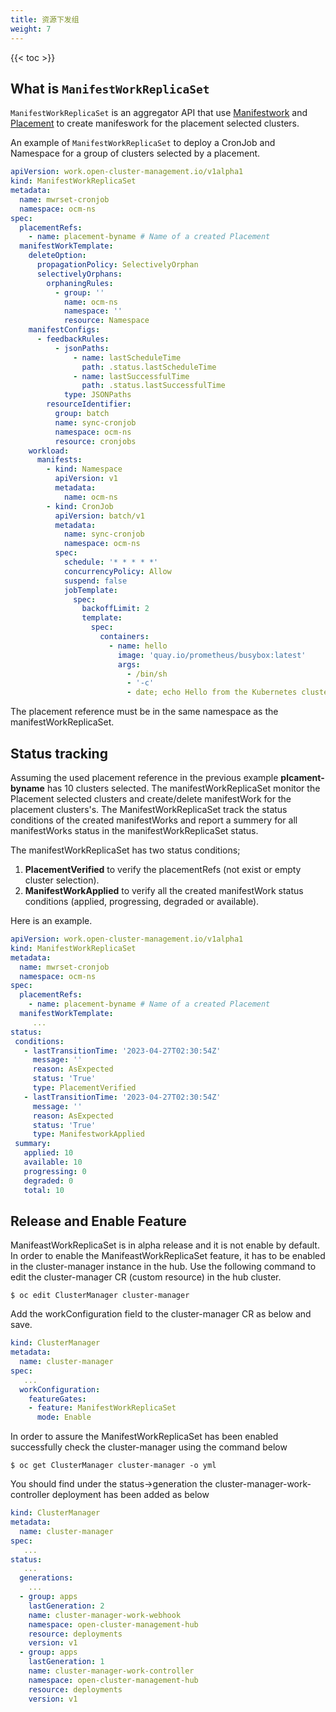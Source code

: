 ```yaml
---
title: 资源下发组
weight: 7
---
```


<!-- spellchecker-disable -->

{{< toc >}}

<!-- spellchecker-enable -->

## What is `ManifestWorkReplicaSet`

`ManifestWorkReplicaSet` is an aggregator API that use [Manifestwork](https://github.com/open-cluster-management-io/open-cluster-management-io.github.io/blob/main/content/en/concepts/manifestwork.md) and [Placement](https://github.com/open-cluster-management-io/open-cluster-management-io.github.io/blob/main/content/en/concepts/placement.md) to create manifeswork for the placement selected clusters. 

An example of `ManifestWorkReplicaSet` to deploy a CronJob and Namespace for a group of clusters selected by a placement.

```yaml
apiVersion: work.open-cluster-management.io/v1alpha1
kind: ManifestWorkReplicaSet
metadata:
  name: mwrset-cronjob
  namespace: ocm-ns
spec:
  placementRefs:
    - name: placement-byname # Name of a created Placement
  manifestWorkTemplate:
    deleteOption:
      propagationPolicy: SelectivelyOrphan
      selectivelyOrphans:
        orphaningRules:
          - group: ''
            name: ocm-ns
            namespace: ''
            resource: Namespace
    manifestConfigs:
      - feedbackRules:
          - jsonPaths:
              - name: lastScheduleTime
                path: .status.lastScheduleTime
              - name: lastSuccessfulTime
                path: .status.lastSuccessfulTime
            type: JSONPaths
        resourceIdentifier:
          group: batch
          name: sync-cronjob
          namespace: ocm-ns
          resource: cronjobs
    workload:
      manifests:
        - kind: Namespace
          apiVersion: v1
          metadata:
            name: ocm-ns
        - kind: CronJob
          apiVersion: batch/v1
          metadata:
            name: sync-cronjob
            namespace: ocm-ns
          spec:
            schedule: '* * * * *'
            concurrencyPolicy: Allow
            suspend: false
            jobTemplate:
              spec:
                backoffLimit: 2
                template:
                  spec:
                    containers:
                      - name: hello
                        image: 'quay.io/prometheus/busybox:latest'
                        args:
                          - /bin/sh
                          - '-c'
                          - date; echo Hello from the Kubernetes cluster
```
The placement reference must be in the same namespace as the manifestWorkReplicaSet. 

## Status tracking

Assuming the used placement reference in the previous example **plcament-byname** has 10 clusters selected. The manifestWorkReplicaSet monitor the Placement selected clusters and create/delete manifestWork for the placement clusters's. The ManifestWorkReplicaSet track the status conditions of the created manifestWorks and report a summery for all manifestWorks status in the manifestWorkReplicaSet status.

The manifestWorkReplicaSet has two status conditions; 
1. **PlacementVerified** to verify the placementRefs (not exist or empty cluster selection). 
1. **ManifestWorkApplied** to verify all the created manifestWork status conditions (applied, progressing, degraded or available).

Here is an example.

```yaml
apiVersion: work.open-cluster-management.io/v1alpha1
kind: ManifestWorkReplicaSet
metadata:
  name: mwrset-cronjob
  namespace: ocm-ns
spec:
  placementRefs:
    - name: placement-byname # Name of a created Placement
  manifestWorkTemplate:
     ...
status:
 conditions:
   - lastTransitionTime: '2023-04-27T02:30:54Z'
     message: ''
     reason: AsExpected
     status: 'True'
     type: PlacementVerified
   - lastTransitionTime: '2023-04-27T02:30:54Z'
     message: ''
     reason: AsExpected
     status: 'True'
     type: ManifestworkApplied
 summary:
   applied: 10
   available: 10
   progressing: 0
   degraded: 0
   total: 10
```
## Release and Enable Feature

ManifeastWorkReplicaSet is in alpha release and it is not enable by default. In order to enable the ManifeastWorkReplicaSet feature, it has to be enabled in the cluster-manager instance in the hub. Use the following command to edit the cluster-manager CR (custom resource) in the hub cluster.

```shell
$ oc edit ClusterManager cluster-manager
```
Add the workConfiguration field to the cluster-manager CR as below and save.

```yaml
kind: ClusterManager
metadata:
  name: cluster-manager
spec:
   ...
  workConfiguration:
    featureGates:
    - feature: ManifestWorkReplicaSet
      mode: Enable
```
In order to assure the ManifestWorkReplicaSet has been enabled successfully check the cluster-manager using the command below

```shell
$ oc get ClusterManager cluster-manager -o yml
```
You should find under the status->generation the cluster-manager-work-controller deployment has been added as below

```yaml
kind: ClusterManager
metadata:
  name: cluster-manager
spec:
   ...
status:
   ...
  generations:
    ... 
  - group: apps
    lastGeneration: 2
    name: cluster-manager-work-webhook
    namespace: open-cluster-management-hub
    resource: deployments
    version: v1
  - group: apps
    lastGeneration: 1
    name: cluster-manager-work-controller
    namespace: open-cluster-management-hub
    resource: deployments
    version: v1
```
